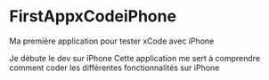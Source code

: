 # FirstAppxCodeiPhone
Ma première application pour tester xCode avec iPhone

Je débute le dev sur iPhone
Cette application me sert à comprendre comment coder les différentes fonctionnalités sur iPhone
